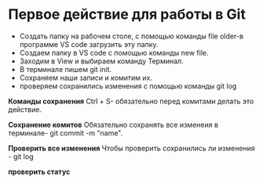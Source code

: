 # Первое действие для работы в Git #
 * Cоздать папку на рабочем столе, с помощью команды file older-в программе VS code загрузить эту папку.
 * Создаем папку в VS code  с помощью команды new file.
 * Заходим в View  и выбираем команду Терминал.
 * В терминале пишем git init.
 * Сoхраняем наши записи и комитим их.
 * проверяем сохранились изменения с помощью команды git log
 

__Команды сохранения__
Ctrl + S- обязательно перед комитами делать это действие.



__Сoхранение комитов__
Обязательно сохранять все изменеия в терминале- git commit -m "name".


__Проверить все изменения__
Чтобы проверить сохранились ли изменения - git log


__проверить статус__
